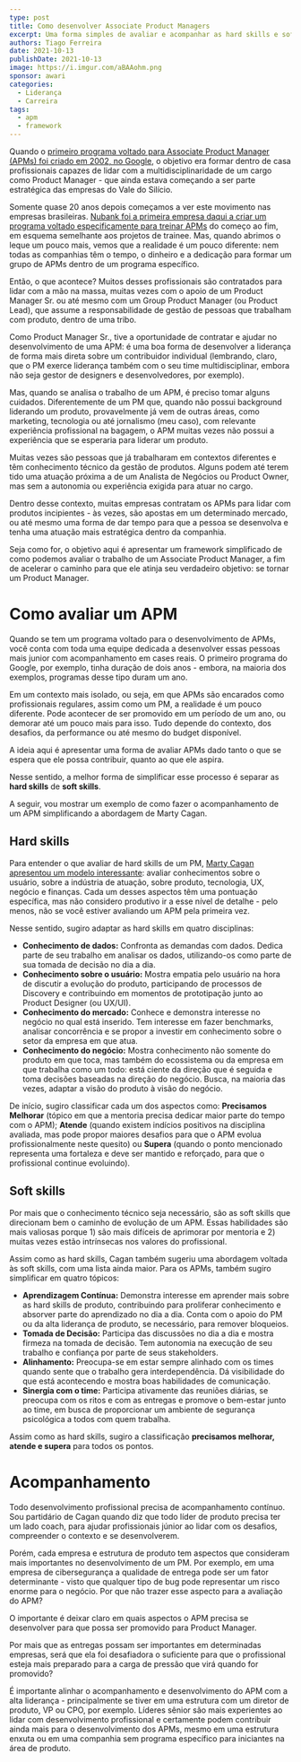 ```yaml
---
type: post
title: Como desenvolver Associate Product Managers
excerpt: Uma forma simples de avaliar e acompanhar as hard skills e soft skills de quem está começando na área de produto
authors: Tiago Ferreira
date: 2021-10-13
publishDate: 2021-10-13
image: https://i.imgur.com/aBAAohm.png
sponsor: awari
categories:
  - Liderança
  - Carreira
tags:
  - apm
  - framework
---
```


Quando o [primeiro programa voltado para Associate Product Manager (APMs) foi criado em 2002, no Google](https://www.youtube.com/watch?v=OyQ1BUQS-5c), o objetivo era formar dentro de casa profissionais capazes de lidar com a multidisciplinaridade de um cargo como Product Manager - que ainda estava começando a ser parte estratégica das empresas do Vale do Silício.

Somente quase 20 anos depois começamos a ver este movimento nas empresas brasileiras. [Nubank foi a primeira empresa daqui a criar um programa voltado especificamente para treinar APMs](https://blog.nubank.com.br/nubank-lanca-programa-para-contratacao-e-formacao-de-associate-product-managers/) do começo ao fim, em esquema semelhante aos projetos de trainee. Mas, quando abrimos o leque um pouco mais, vemos que a realidade é um pouco diferente: nem todas as companhias têm o tempo, o dinheiro e a dedicação para formar um grupo de APMs dentro de um programa específico.

Então, o que acontece? Muitos desses profissionais são contratados para lidar com a mão na massa, muitas vezes com o apoio de um Product Manager Sr. ou até mesmo com um Group Product Manager (ou Product Lead), que assume a responsabilidade de gestão de pessoas que trabalham com produto, dentro de uma tribo.

Como Product Manager Sr., tive a oportunidade de contratar e ajudar no desenvolvimento de uma APM: é uma boa forma de desenvolver a liderança de forma mais direta sobre um contribuidor individual (lembrando, claro, que o PM exerce liderança também com o seu time multidisciplinar, embora não seja gestor de designers e desenvolvedores, por exemplo).

Mas, quando se analisa o trabalho de um APM, é preciso tomar alguns cuidados. Diferentemente de um PM que, quando não possui background liderando um produto,  provavelmente já vem de outras áreas, como marketing, tecnologia ou até jornalismo (meu caso), com relevante experiência profissional na bagagem, o APM muitas vezes não possui a experiência que se esperaria para liderar um produto.

Muitas vezes são pessoas que já trabalharam em contextos diferentes e têm conhecimento técnico da gestão de produtos. Alguns podem até terem tido uma atuação próxima a de um Analista de Negócios ou Product Owner, mas sem a autonomia ou experiência exigida para atuar no cargo.

Dentro desse contexto, muitas empresas contratam os APMs para lidar com produtos incipientes - às vezes, são apostas em um determinado mercado, ou até mesmo uma forma de dar tempo para que a pessoa se desenvolva e tenha uma atuação mais estratégica dentro da companhia.

Seja como for, o objetivo aqui é apresentar um framework simplificado de como podemos avaliar o trabalho de um Associate Product Manager, a fim de acelerar o caminho para que ele atinja seu verdadeiro objetivo: se tornar um Product Manager.

# Como avaliar um APM

Quando se tem um programa voltado para o desenvolvimento de APMs, você conta com toda uma equipe dedicada a desenvolver essas pessoas mais junior com acompanhamento em cases reais. O primeiro programa do Google, por exemplo, tinha duração de dois anos - embora, na maioria dos exemplos, programas desse tipo duram um ano.

Em um contexto mais isolado, ou seja, em que APMs são encarados como profissionais regulares, assim como um PM, a realidade é um pouco diferente. Pode acontecer de ser promovido em um período de um ano, ou demorar até um pouco mais para isso. Tudo depende do contexto, dos desafios, da performance ou até mesmo do budget disponível.

A ideia aqui é apresentar uma forma de avaliar APMs dado tanto o que se espera que ele possa contribuir, quanto ao que ele aspira. 

Nesse sentido, a melhor forma de simplificar esse processo é separar as **hard skills** de **soft skills**.

A seguir, vou mostrar um exemplo de como fazer o acompanhamento de um APM simplificando a abordagem de Marty Cagan. 

## Hard skills

Para entender o que avaliar de hard skills de um PM, [Marty Cagan apresentou um modelo interessante](https://svpg.com/developing-strong-product-managers/): avaliar conhecimentos sobre o usuário, sobre a indústria de atuação, sobre produto, tecnologia, UX, negócio e finanças. Cada um desses aspectos têm uma pontuação específica, mas não considero produtivo ir a esse nível de detalhe - pelo menos, não se você estiver avaliando um APM pela primeira vez.

Nesse sentido, sugiro adaptar as hard skills em quatro disciplinas:

* **Conhecimento de dados:** Confronta as demandas com dados. Dedica parte de seu trabalho em analisar os dados, utilizando-os como parte de sua tomada de decisão no dia a dia.
* **Conhecimento sobre o usuário:** Mostra empatia pelo usuário na hora de discutir a evolução do produto, participando de processos de Discovery e contribuindo em momentos de prototipação junto ao Product Designer (ou UX/UI).
* **Conhecimento do mercado:** Conhece e demonstra interesse no negócio no qual está inserido. Tem interesse em fazer benchmarks, analisar concorrência e se propor a investir em conhecimento sobre o setor da empresa em que atua.
* **Conhecimento do negócio:** Mostra conhecimento não somente do produto em que toca, mas também do ecossistema ou da empresa em que trabalha como um todo: está ciente da direção que é seguida e toma decisões baseadas na direção do negócio. Busca, na maioria das vezes, adaptar a visão do produto à visão do negócio.

De início, sugiro classificar cada um dos aspectos como: **Precisamos Melhorar** (tópico em que a mentoria precisa dedicar maior parte do tempo com o APM); **Atende** (quando existem indícios positivos na disciplina avaliada, mas pode propor maiores desafios para que o APM evolua profissionalmente neste quesito) ou **Supera** (quando o ponto mencionado representa uma fortaleza e deve ser mantido e reforçado, para que o profissional continue evoluindo).

## Soft skills

Por mais que o conhecimento técnico seja necessário, são as soft skills que direcionam bem o caminho de evolução de um APM. Essas habilidades são mais valiosas porque 1) são mais difíceis de aprimorar por mentoria e 2) muitas vezes estão intrínsecas nos valores do profissional. 

Assim como as hard skills, Cagan também sugeriu uma abordagem voltada às soft skills, com uma lista ainda maior. Para os APMs, também sugiro simplificar em quatro tópicos:

* **Aprendizagem Contínua:** Demonstra interesse em aprender mais sobre as hard skills de produto, contribuindo para proliferar conhecimento e absorver parte do aprendizado no dia a dia. Conta com o apoio do PM ou da alta liderança de produto, se necessário, para remover bloqueios.
* **Tomada de Decisão:** Participa das discussões no dia a dia e mostra firmeza na tomada de decisão. Tem autonomia na execução de seu trabalho e confiança por parte de seus stakeholders.
* **Alinhamento:** Preocupa-se em estar sempre alinhado com os times quando sente que o trabalho gera interdependência. Dá visibilidade do que está acontecendo e mostra boas habilidades de comunicação.
* **Sinergia com o time:** Participa ativamente das reuniões diárias, se preocupa com os ritos e com as entregas e promove o bem-estar junto ao time, em busca de proporcionar um ambiente de segurança psicológica a todos com quem trabalha.

Assim como as hard skills, sugiro a classificação **precisamos melhorar, atende e supera** para todos os pontos.

# Acompanhamento

Todo desenvolvimento profissional precisa de acompanhamento contínuo. Sou partidário de Cagan quando diz que todo líder de produto precisa ter um lado coach, para ajudar profissionais júnior ao lidar com os desafios, compreender o contexto e se desenvolverem.

Porém, cada empresa e estrutura de produto tem aspectos que consideram mais importantes no desenvolvimento de um PM. Por exemplo, em uma empresa de cibersegurança a qualidade de entrega pode ser um fator determinante - visto que qualquer tipo de bug pode representar um risco enorme para o negócio. Por que não trazer esse aspecto para a avaliação do APM?

O importante é deixar claro em quais aspectos o APM precisa se desenvolver para que possa ser promovido para Product Manager. 

Por mais que as entregas possam ser importantes em determinadas empresas, será que ela foi desafiadora o suficiente para que o profissional esteja mais preparado para a carga de pressão que virá quando for promovido?

É importante alinhar o acompanhamento e desenvolvimento do APM com a alta liderança - principalmente se tiver em uma estrutura com um diretor de produto, VP ou CPO, por exemplo. Líderes sênior são mais experientes ao lidar com desenvolvimento profissional e certamente podem contribuir ainda mais para o desenvolvimento dos APMs, mesmo em uma estrutura enxuta ou em uma companhia sem programa específico para iniciantes na área de produto.